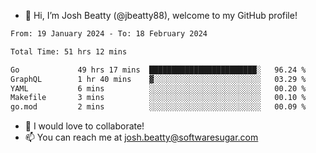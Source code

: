 - 👋 Hi, I’m Josh Beatty (@jbeatty88), welcome to my GitHub profile!

<!--START_SECTION:waka-->

```txt
From: 19 January 2024 - To: 18 February 2024

Total Time: 51 hrs 12 mins

Go             49 hrs 17 mins  ████████████████████████░   96.24 %
GraphQL        1 hr 40 mins    ▓░░░░░░░░░░░░░░░░░░░░░░░░   03.29 %
YAML           6 mins          ░░░░░░░░░░░░░░░░░░░░░░░░░   00.20 %
Makefile       3 mins          ░░░░░░░░░░░░░░░░░░░░░░░░░   00.10 %
go.mod         2 mins          ░░░░░░░░░░░░░░░░░░░░░░░░░   00.09 %
```

<!--END_SECTION:waka-->

- 💞️ I would love to collaborate!
- 📫 You can reach me at josh.beatty@softwaresugar.com

<!---
jbeatty88/jbeatty88 is a ✨ special ✨ repository because its `README.md` (this file) appears on your GitHub profile.
You can click the Preview link to take a look at your changes.
--->
